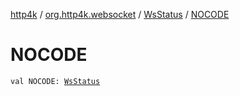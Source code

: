 [http4k](../../index.md) / [org.http4k.websocket](../index.md) / [WsStatus](index.md) / [NOCODE](./-n-o-c-o-d-e.md)

# NOCODE

`val NOCODE: `[`WsStatus`](index.md)